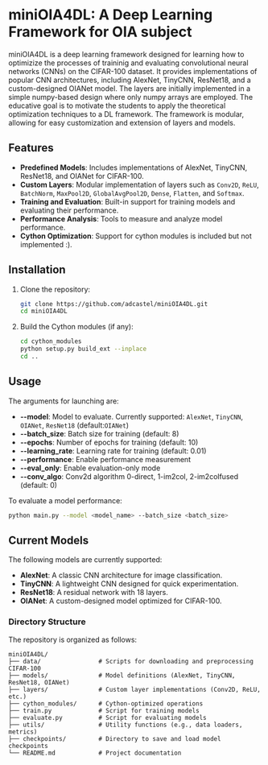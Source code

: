 # miniOIA4DL: A Deep Learning Framework for OIA subject

miniOIA4DL is a deep learning framework designed for learning how to optimizize the processes of traininig and evaluating convolutional neural networks (CNNs) on the CIFAR-100 dataset. It provides implementations of popular CNN architectures, including AlexNet, TinyCNN, ResNet18, and a custom-designed OIANet model. The layers are initially implemented in a simple numpy-based design where only numpy arrays are employed.
The educative goal is to motivate the students to apply the theoretical optimization techniques to a DL framework. The framework is modular, allowing for easy customization and extension of layers and models.

## Features

- **Predefined Models**: Includes implementations of AlexNet, TinyCNN, ResNet18, and OIANet for CIFAR-100.
- **Custom Layers**: Modular implementation of layers such as `Conv2D`, `ReLU`, `BatchNorm`, `MaxPool2D`, `GlobalAvgPool2D`, `Dense`, `Flatten`, and `Softmax`.
- **Training and Evaluation**: Built-in support for training models and evaluating their performance.
- **Performance Analysis**: Tools to measure and analyze model performance.
- **Cython Optimization**: Support for cython modules is included but not implemented :).

## Installation

1. Clone the repository:
   ```bash
   git clone https://github.com/adcastel/miniOIA4DL.git
   cd miniOIA4DL
   ```
2. Build the Cython modules (if any):
   ```bash
   cd cython_modules
   python setup.py build_ext --inplace
   cd ..
   ```
## Usage

The arguments for launching are:
- **--model**: Model to evaluate. Currently supported: `AlexNet`, `TinyCNN`, `OIANet`, `ResNet18` (default:`OIANet`)
- **--batch_size**: Batch size for training (default: 8)
- **--epochs**: Number of epochs for training (default: 10)
- **--learning_rate**: Learning rate for training (default: 0.01)
- **--performance**: Enable performance measurement
- **--eval_only**: Enable evaluation-only mode
- **--conv_algo**: Conv2d algorithm 0-direct, 1-im2col, 2-im2colfused (default: 0)


To evaluate a model performance:
```bash
python main.py --model <model_name> --batch_size <batch_size> 
```
## Current Models

The following models are currently supported:
- **AlexNet**: A classic CNN architecture for image classification.
- **TinyCNN**: A lightweight CNN designed for quick experimentation.
- **ResNet18**: A residual network with 18 layers.
- **OIANet**: A custom-designed model optimized for CIFAR-100.

### Directory Structure

The repository is organized as follows:
```
miniOIA4DL/
├── data/                # Scripts for downloading and preprocessing CIFAR-100
├── models/              # Model definitions (AlexNet, TinyCNN, ResNet18, OIANet)
├── layers/              # Custom layer implementations (Conv2D, ReLU, etc.)
├── cython_modules/      # Cython-optimized operations
├── train.py             # Script for training models
├── evaluate.py          # Script for evaluating models
├── utils/               # Utility functions (e.g., data loaders, metrics)
├── checkpoints/         # Directory to save and load model checkpoints
└── README.md            # Project documentation
```